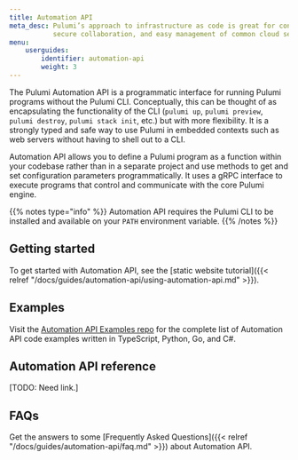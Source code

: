 ```yaml
---
title: Automation API
meta_desc: Pulumi’s approach to infrastructure as code is great for continuous delivery,
           secure collaboration, and easy management of common cloud services and operations.
menu:
    userguides:
        identifier: automation-api
        weight: 3
---
```


The Pulumi Automation API is a programmatic interface for running Pulumi programs without the Pulumi CLI. Conceptually, this can be thought of as encapsulating the functionality of the CLI (`pulumi up`, `pulumi preview`, `pulumi destroy`, `pulumi stack init`, etc.) but with more flexibility. It is a strongly typed and safe way to use Pulumi in embedded contexts such as web servers without having to shell out to a CLI.

Automation API allows you to define a Pulumi program as a function within your codebase rather than in a separate project and use methods to get and set configuration parameters programmatically. It uses a gRPC interface to execute programs that control and communicate with the core Pulumi engine.

{{% notes type="info" %}}
Automation API requires the Pulumi CLI to be installed and available on your `PATH` environment variable.
{{% /notes %}}

## Getting started

To get started with Automation API, see the [static website tutorial]({{< relref "/docs/guides/automation-api/using-automation-api.md" >}}).

## Examples

Visit the [Automation API Examples repo](https://github.com/pulumi/automation-api-examples) for the complete list of Automation API code examples written in TypeScript, Python, Go, and C#.

## Automation API reference

[TODO: Need link.]

## FAQs

Get the answers to some [Frequently Asked Questions]({{< relref "/docs/guides/automation-api/faq.md" >}}) about Automation API.